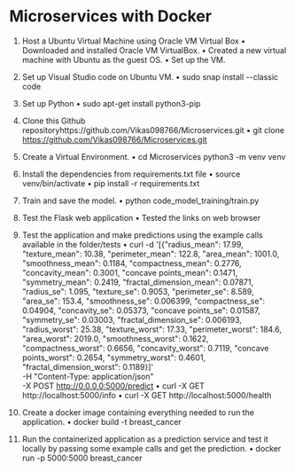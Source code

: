 # Microservices with Docker

1.	Host a Ubuntu Virtual Machine using Oracle VM Virtual Box
•	Downloaded and installed Oracle VM VirtualBox.
•	Created a new virtual machine with Ubuntu as the guest OS.
•	Set up the VM.
 
2.	Set up Visual Studio code on Ubuntu VM.
•	sudo snap install --classic code

3.	Set up Python
•	sudo apt-get install python3-pip
 
4.	Clone this Github repositoryhttps://github.com/Vikas098766/Microservices.git
•	git clone https://github.com/Vikas098766/Microservices.git

5.	Create a Virtual Environment.
•	cd Microservices
python3 -m venv venv
 
6.	Install the dependencies from requirements.txt file
•	source venv/bin/activate
•	pip install -r requirements.txt

7.	Train and save the model.
•	python code_model_training/train.py
 
8.	Test the Flask web application
•	Tested the links on web browser

9.	Test the application and make predictions using the example calls available in the folder/tests
•	curl -d '[{"radius_mean": 17.99, "texture_mean": 10.38, "perimeter_mean": 122.8, "area_mean": 1001.0, "smoothness_mean": 0.1184, "compactness_mean": 0.2776, "concavity_mean": 0.3001, "concave points_mean": 0.1471, "symmetry_mean": 0.2419, "fractal_dimension_mean": 0.07871, "radius_se": 1.095, "texture_se": 0.9053, "perimeter_se": 8.589, "area_se": 153.4, "smoothness_se": 0.006399, "compactness_se": 0.04904, "concavity_se": 0.05373, "concave points_se": 0.01587, "symmetry_se": 0.03003, "fractal_dimension_se": 0.006193, "radius_worst": 25.38, "texture_worst": 17.33, "perimeter_worst": 184.6, "area_worst": 2019.0, "smoothness_worst": 0.1622, "compactness_worst": 0.6656, "concavity_worst": 0.7119, "concave points_worst": 0.2654, "symmetry_worst": 0.4601, "fractal_dimension_worst": 0.1189}]' \
     -H "Content-Type: application/json" \
    -X POST http://0.0.0.0:5000/predict
•	curl -X GET http://localhost:5000/info
•	curl -X GET http://localhost:5000/health

10.	Create a docker image containing everything needed to run the application.
•	docker build -t breast_cancer

11.	Run the containerized application as a prediction service and test it locally by passing some example calls and get the prediction.
•	docker run -p 5000:5000 breast_cancer
 
 
